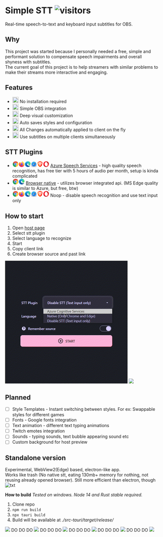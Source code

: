 # Simple STT ![visitors](https://visitor-badge.glitch.me/badge?page_id=mmpneo.simple_obs_stt)
Real-time speech-to-text and keyboard input subtitles for OBS.

## Why
This project was started because I personally needed a free, simple and performant solution to compensate speech impairments and overall shyness with subtitles.  
The current goal of this project is to help streamers with similar problems to make their streams more interactive and engaging.

## Features
- <img src="https://cdn.betterttv.net/emote/5d38aaa592fc550c2d5996b8/1x" width="20" height="20"> No installation required
- <img src="https://cdn.betterttv.net/emote/6086e99a39b5010444d069fc/1x" width="20" height="20"> Simple OBS integration
- <img src="https://cdn.betterttv.net/emote/601b35be4e3ab965ef7684b2/1x" width="20" height="20"> Deep visual customization
- <img src="https://cdn.betterttv.net/emote/587fc95dafc2ff756c3f3012/1x" width="20" height="20"> Auto saves styles and configuration
- <img src="https://cdn.betterttv.net/emote/5b35cae2f3a33e2b6f0058ef/1x" width="20" height="20"> All Changes automatically applied to client on the fly
- <img src="https://cdn.frankerfacez.com/emoticon/145916/1" width="20" height="20"> Use subtitles on multiple clients simultaneously

## STT Plugins
- <img src=".github/images/browsers/desktop_main.png" height=20> [Azure Speech Services](https://azure.microsoft.com/en-us/pricing/details/cognitive-services/speech-services/) - high quality speech recognition, has free tier with 5 hours of audio per month, setup is kinda complicated
- <img src="src/assets/browsers/chrome.png" height=20><img src="src/assets/browsers/edge.png" height=20> [Browser native](https://caniuse.com/speech-recognition) - utilizes browser integrated api. (MS Edge quality is similar to Azure, but free, btw)
- <img src=".github/images/browsers/desktop_main.png" height=20> Noop - disable speech recognition and use text input only

## How to start
1. Open [host page](https://mmpneo.github.io/simple_obs_stt)
2. Select stt plugin
2. Select language to recognize
3. Start
4. Copy client link
5. Create browser source and past link

<img src=".github/images/howto/stt_ui.gif">
<img src=".github/images/howto/obs_ui.gif">


## Planned
- [ ] Style Templates - Instant switching between styles. For ex: Swappable styles for different games
- [ ] Fonts - Google fonts integration
- [ ] Text animation - different text typing animations
- [ ] Twitch emotes integration
- [ ] Sounds - typing sounds, text bubble appearing sound etc
- [ ] Custom background for host preview

## Standalone version
Experimental, WebView2(Edge) based, electron-like app.  
Works like trash (No native stt, eating 130mb+ memory for nothing, not reusing already opened browser). 
Still more efficient than electron, though ![txt](https://cdn.frankerfacez.com/emoticon/128054/1)  

**How to build**
*Tested on windows.*
*Node 14 and Rust stable required.*
1. Clone repo
2. ``` npm run build ```
3. ```npx tauri build```
4. Build will be available at *./src-tauri/target/release/*


![](https://cdn.betterttv.net/emote/603bef907c74605395f3604a/1x) DO DO DO ![](https://cdn.betterttv.net/emote/603bef907c74605395f3604a/1x) DO DO DO ![](https://cdn.betterttv.net/emote/603bef907c74605395f3604a/1x) DO DO DO ![](https://cdn.betterttv.net/emote/603bef907c74605395f3604a/1x) DO DO DO ![](https://cdn.betterttv.net/emote/603bef907c74605395f3604a/1x) DO DO DO ![](https://cdn.betterttv.net/emote/603bef907c74605395f3604a/1x)
